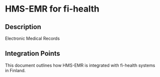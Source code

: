 # HMS-EMR for fi-health

## Description

Electronic Medical Records

## Integration Points

This document outlines how HMS-EMR is integrated with fi-health systems in Finland.
